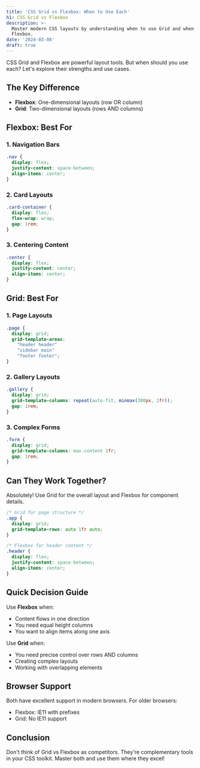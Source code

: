 ```yaml
---
title: 'CSS Grid vs Flexbox: When to Use Each'
h1: CSS Grid vs Flexbox
description: >-
  Master modern CSS layouts by understanding when to use Grid and when to use
  Flexbox.
date: '2024-03-08'
draft: true
---
```

CSS Grid and Flexbox are powerful layout tools. But when should you use each? Let's explore their strengths and use cases.
## The Key Difference

- **Flexbox**: One-dimensional layouts (row OR column)
- **Grid**: Two-dimensional layouts (rows AND columns)

## Flexbox: Best For

### 1. Navigation Bars

```css
.nav {
  display: flex;
  justify-content: space-between;
  align-items: center;
}
```

### 2. Card Layouts

```css
.card-container {
  display: flex;
  flex-wrap: wrap;
  gap: 1rem;
}
```

### 3. Centering Content

```css
.center {
  display: flex;
  justify-content: center;
  align-items: center;
}
```

## Grid: Best For

### 1. Page Layouts

```css
.page {
  display: grid;
  grid-template-areas:
    "header header"
    "sidebar main"
    "footer footer";
}
```

### 2. Gallery Layouts

```css
.gallery {
  display: grid;
  grid-template-columns: repeat(auto-fit, minmax(300px, 1fr));
  gap: 1rem;
}
```

### 3. Complex Forms

```css
.form {
  display: grid;
  grid-template-columns: max-content 1fr;
  gap: 1rem;
}
```

## Can They Work Together?

Absolutely! Use Grid for the overall layout and Flexbox for component details.

```css
/* Grid for page structure */
.app {
  display: grid;
  grid-template-rows: auto 1fr auto;
}

/* Flexbox for header content */
.header {
  display: flex;
  justify-content: space-between;
  align-items: center;
}
```

## Quick Decision Guide

Use **Flexbox** when:
- Content flows in one direction
- You need equal height columns
- You want to align items along one axis

Use **Grid** when:
- You need precise control over rows AND columns
- Creating complex layouts
- Working with overlapping elements

## Browser Support

Both have excellent support in modern browsers. For older browsers:
- Flexbox: IE11 with prefixes
- Grid: No IE11 support

## Conclusion

Don't think of Grid vs Flexbox as competitors. They're complementary tools in your CSS toolkit. Master both and use them where they excel!
